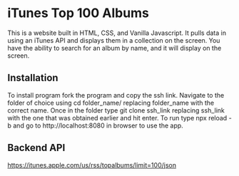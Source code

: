 # iTunes Top 100 Albums

This is a website built in HTML, CSS, and Vanilla Javascript. It pulls data in using an iTunes API and displays them in a collection on the screen. You have the ability to search for an album by name, and it will display on the screen.

## Installation

To install program fork the program and copy the ssh link. Navigate to the folder of choice using cd folder_name/ replacing folder_name with the correct name. Once in the folder type git clone ssh_link replacing ssh_link with the one that was obtained earlier and hit enter. To run type npx reload -b and go to http://localhost:8080 in browser to use the app.

## Backend API

https://itunes.apple.com/us/rss/topalbums/limit=100/json